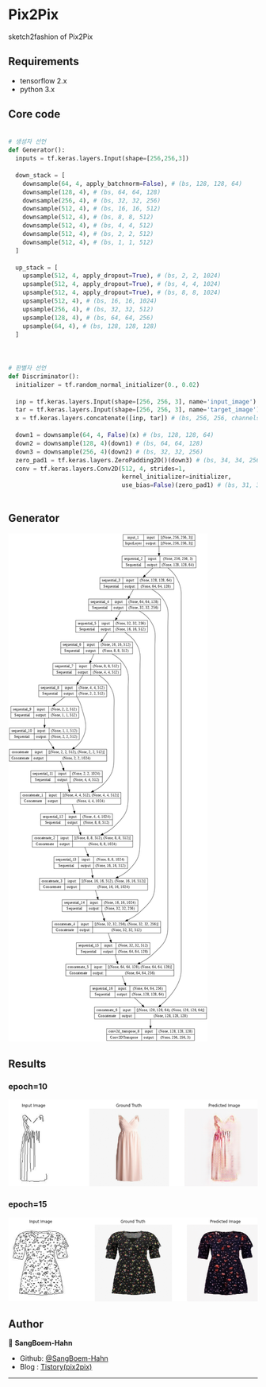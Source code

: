 # Pix2Pix
sketch2fashion of Pix2Pix

## Requirements
* tensorflow 2.x
* python 3.x

## Core code
```python

# 생성자 선언
def Generator():
  inputs = tf.keras.layers.Input(shape=[256,256,3])

  down_stack = [
    downsample(64, 4, apply_batchnorm=False), # (bs, 128, 128, 64)
    downsample(128, 4), # (bs, 64, 64, 128)
    downsample(256, 4), # (bs, 32, 32, 256)
    downsample(512, 4), # (bs, 16, 16, 512)
    downsample(512, 4), # (bs, 8, 8, 512)
    downsample(512, 4), # (bs, 4, 4, 512)
    downsample(512, 4), # (bs, 2, 2, 512)
    downsample(512, 4), # (bs, 1, 1, 512)
  ]

  up_stack = [
    upsample(512, 4, apply_dropout=True), # (bs, 2, 2, 1024)
    upsample(512, 4, apply_dropout=True), # (bs, 4, 4, 1024)
    upsample(512, 4, apply_dropout=True), # (bs, 8, 8, 1024)
    upsample(512, 4), # (bs, 16, 16, 1024)
    upsample(256, 4), # (bs, 32, 32, 512)
    upsample(128, 4), # (bs, 64, 64, 256)
    upsample(64, 4), # (bs, 128, 128, 128)
  ]



# 판별자 선언
def Discriminator():
  initializer = tf.random_normal_initializer(0., 0.02)

  inp = tf.keras.layers.Input(shape=[256, 256, 3], name='input_image')
  tar = tf.keras.layers.Input(shape=[256, 256, 3], name='target_image')
  x = tf.keras.layers.concatenate([inp, tar]) # (bs, 256, 256, channels*2)
  
  down1 = downsample(64, 4, False)(x) # (bs, 128, 128, 64)
  down2 = downsample(128, 4)(down1) # (bs, 64, 64, 128)
  down3 = downsample(256, 4)(down2) # (bs, 32, 32, 256)
  zero_pad1 = tf.keras.layers.ZeroPadding2D()(down3) # (bs, 34, 34, 256)
  conv = tf.keras.layers.Conv2D(512, 4, strides=1,
                                kernel_initializer=initializer,
                                use_bias=False)(zero_pad1) # (bs, 31, 31, 512)
    
```


## Generator
![model](./assests/generator.PNG)


## Results
### epoch=10
![test_acc](./assests/epoch10.png)

### epoch=15
![test_acc](./assests/epoch15.png)


## Author

👤 **SangBoem-Hahn**

- Github: [@SangBoem-Hahn](https://github.com/SangBeom-Hahn)
- Blog : [Tistory(pix2pix)](https://hsb422.tistory.com/entry/220928-GAN-PARTpix2pix)
---
